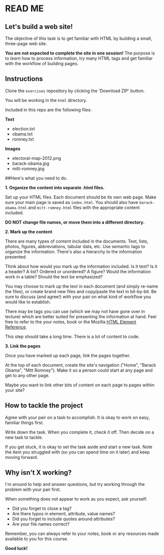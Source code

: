 # READ ME

## Let's build a web site!

The objective of this task is to get familiar with HTML by building a small, three-page web site.

**You are not expected to complete the site in one session!** The purpose is to *learn* how to process information, try many HTML tags and get familiar with the workflow of building pages.


## Instructions

Clone the `exercises` repository by clicking the 'Download ZIP' button.

You will be working in the `html` directory.

Included in this repo are the following files:

**Text**
- election.txt
- obama.txt
- romney.txt

**Images**
- electoral-map-2012.png
- barack-obama.jpg
- mitt-romney.jpg


##Here's what you need to do.

**1. Organize the content into separate .html files.**

Set up your HTML files. Each document should be its own web page. Make sure your main page is saved as `index.html`. You should also have `barack-obama.html` and `mitt-romney.html` files with the appropriate content included.

**DO NOT change file names, or move them into a different directory.**


**2. Mark up the content**

There are many types of content included in the documents. Text, lists, photos, figures, abbreviations, tabular data, etc. Use semantic tags to organize the information. There's also a hierarchy to the information presented.

Think about how would you mark up the information included. Is it text?  Is it a header?  A list?  Ordered or unordered?  A figure?  Would the information work in a table?  Should the text be emphasized?

You may choose to mark up the text in each document (and simply re-name the files), or create brand new files and copy/paste the text in bit-by-bit. Be sure to discuss (and agree!) with your pair on what kind of workflow you would like to establish.

There may be tags you can use (which we may not have gone over in lecture) which are better suited for presenting the information at hand. Feel free to refer to the your notes, book or the Mozilla [HTML Element Reference](https://developer.mozilla.org/en-US/docs/Web/HTML/Element).

This step should take a long time. There is a lot of content to code.


**3. Link the pages**

Once you have marked up each page, link the pages together.

At the top of each document, create the site's navigation ("Home", "Barack Obama", "Mitt Romney"). Make it so a person could start at any page and get to any other page.

Maybe you want to link other bits of content on each page to pages within your site?


## How to tackle the project

Agree with your pair on a task to accomplish. It is okay to work on easy, familiar things first.

Write down the task. When you complete it, check it off. Then decide on a new task to tackle.

If you get stuck, it is okay to set the task aside and start a new task. Note the item you struggled with (so you can spend time on it later) and keep moving forward.


## Why isn't X working?

I'm around to help and answer questions, but try working through the problem with your pair first.

When something does not appear to work as you expect, ask yourself:

- Did you forget to close a tag?
- Are there typos in element, attribute, value names?
- Did you forget to include quotes around attributes?
- Are your file names correct?

Remember, you can always refer to your notes, book or any resources made available to you for this course.

**Good luck!**
